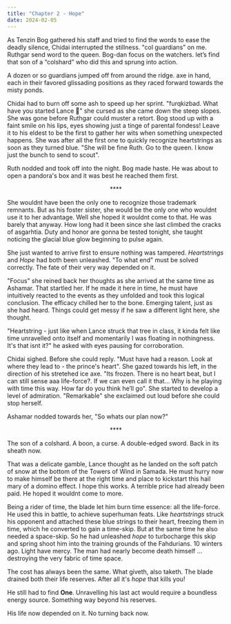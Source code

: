 ```yaml
---
title: "Chapter 2 - Hope"
date: 2024-02-05
---
```


As Tenzin Bog gathered his staff and tried to find the words to ease the deadly silence, Chidai interrupted the stillness. "col guardians” on me. Ruthgar send word to the queen. Bog-dan focus on the watchers. let’s find that son of a “colshard” who did this and sprung into action.

A dozen or so guardians jumped off from around the ridge. axe in hand, each in their favored glissading positions as they raced forward towards the misty ponds.

Chidai had to burn off some ash to speed up her sprint. "furqkizbad. What have you started Lance 😬" she cursed as she came down the steep slopes. She was gone before Ruthgar could muster a retort. Bog stood up with a faint smile on his lips, eyes showing just a tinge of parental fondess! Leave it to his eldest to be the first to gather her wits when something unexpected happens. She was after all the first one to quickly recognize heartstrings as soon as they turned blue. "She will be fine Ruth. Go to the queen. I know just the bunch to send to scout".

Ruth nodded and took off into the night. Bog made haste. He was about to open a pandora's box and it was best he reached them first.

<center>****</center>

She wouldnt have been the only one to recognize those trademark remnants. But as his foster sister, she would be the only one who wouldnt use it to her advantage. Well she hoped it wouldnt come to that. He was barely that anyway. How long had it been since she last climbed the cracks of asgarhtia. Duty and honor are gonna be tested tonight, she taught noticing the glacial blue glow beginning to pulse again. 

She just wanted to arrive first to ensure nothing was tampered. *Heartstrings* and *Hope* had both been unleashed. "To what end" must be solved correctly. The fate of their very way depended on it.

"Focus" she reined back her thoughts as she arrived at the same time as Ashamar. That startled her. If he made it here in time, he must have intuitively reacted to the events as they unfolded and took this logical conclusion. The efficacy chilled her to the bone. Emerging talent, just as she had heard. Things could get messy if he saw a different light here, she thought.

"Heartstring - just like when Lance struck that tree in class, it kinda felt like time unravelled onto itself and momentarily I was floating in nothingness. It's that isnt it?" he asked with eyes pausing for corroboration.

Chidai sighed. Before she could reply. "Must have had a reason. Look at where they lead to - the prince's heart". She gazed towards his left, in the direction of his stretehed ice axe. "Its frozen. There is no heart beat, but I can still sense aaa life-force?. If we can even call it that… Why is he playing with time this way. How far do you think he’ll go". She started to develop a level of admiration. "Remarkable" she exclaimed out loud before she could stop herself.

Ashamar nodded towards her, "So whats our plan now?"

<center>****</center>

The son of a colshard. A boon, a curse. A double-edged sword. Back in its sheath now.

That was a delicate gamble, Lance thought as he landed on the soft patch of snow at the bottom of the Towers of Wind in Samada. He must hurry now to make himself be there at the right time and place to kickstart this hail mary of a domino effect. I hope this works. A terrible price had already been paid. He hoped it wouldnt come to more. 

Being a rider of time, the blade let him burn time essence: all the life-force. He used this in battle, to achieve superhuman feats. Like *heartstrings* struck his opponent and attached these blue strings to their heart, freezing them in time, which he converted to gain a time-skip. But at the same time he also needed a space-skip. So he had unleashed *hope* to turbocharge this skip and spring shoot him into the training grounds of the Fahdurians. 10 winters ago. Light have mercy. The man had nearly become death himself … destroying the very fabric of time space. 

The cost has always been the same. What giveth, also taketh. The blade drained both their life reserves. After all it's *hope* that kills you!

He still had to find <strong>One</strong>. Unravelling his last act would require a boundless energy source. Something way beyond his reserves. 

His life now depended on it. No turning back now.
